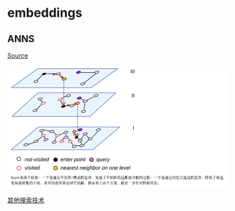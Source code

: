 # embeddings

## ANNS

[Source](http://www.chunel.cn/archives/anns-optimize-analyse-1)

![HNSW](<截屏2024-03-18 下午5.05.52.png>)

[其他搜索技术](https://zhuanlan.zhihu.com/p/264367144)
